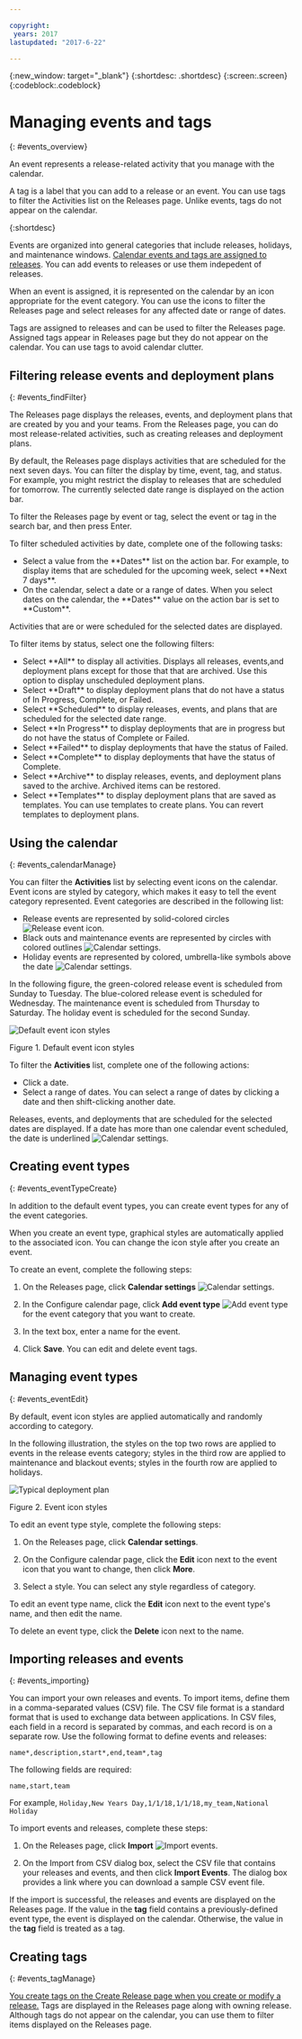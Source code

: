 ```yaml
---

copyright:
 years: 2017
lastupdated: "2017-6-22"

---
```


{:new_window: target="_blank"}
{:shortdesc: .shortdesc}
{:screen:.screen}
{:codeblock:.codeblock}

# Managing events and tags
{: #events_overview}

An event represents a release-related activity that you manage with the calendar.

A tag is a label that you can add to a release or an event. You can use tags to filter the Activities list on the Releases page. Unlike events, tags do not appear on the calendar.

{:shortdesc}

Events are organized into general categories that include releases, holidays, and maintenance windows. [Calendar events and tags are assigned to releases](UCCR_releases.html#releases_overview). You can add events to releases or use them indepedent of releases.  

When an event is assigned, it is represented on the calendar by an icon appropriate for the event category. You can use the icons to filter the Releases page and select releases for any affected date or range of dates.

Tags are assigned to releases and can be used to filter the Releases page. Assigned tags appear in Releases page but they do not appear on the calendar. You can use tags to avoid calendar clutter.

## Filtering release events and deployment plans
{: #events_findFilter}

The Releases page displays the releases, events, and deployment plans that are created by you and your teams. From the Releases page, you can do most release-related activities, such as creating releases and deployment plans.

By default, the Releases page displays activities that are scheduled for the next seven days. You can filter the display by time, event, tag, and status. For example, you might restrict the display to releases that are scheduled for tomorrow. The currently selected date range is displayed on the action bar.

To filter the Releases page by event or tag, select the event or tag in the search bar, and then press Enter.

To filter scheduled activities by date, complete one of the following tasks:
<ul>
<li>Select a value from the **Dates** list on the action bar. For example, to display items that are scheduled for the upcoming week, select **Next 7 days**.</li>
<li>On the calendar, select a date or a range of dates. When you select dates on the calendar, the **Dates** value on the action bar is set to **Custom**.</li>
</ul>

Activities that are or were scheduled for the selected dates are displayed.

To filter items by status, select one the following filters:
<ul>
<li>Select **All** to display all activities. Displays all releases, events,and deployment plans except for those that that are archived. Use this option to display unscheduled deployment plans.
</li>
<li>Select **Draft** to display deployment plans that do not have a status of In Progress, Complete, or Failed.
</li>
<li>Select **Scheduled** to display releases, events, and plans that are scheduled for the selected date range.
</li>
<li>Select **In Progress** to display deployments that are in progress but do not have the status of Complete or Failed.
</li>
<li>Select **Failed** to display deployments that have the status of Failed.</li>
<li>Select **Complete** to display deployments that have the status of Complete.
</li>
</li>
<li>Select **Archive** to display releases, events, and deployment plans saved to the archive. Archived items can be restored.
</li>
<li>Select **Templates** to display deployment plans that are saved as templates. You can use templates to create plans. You can revert templates to deployment plans.  
</li>
</ul>

## Using the calendar
{: #events_calendarManage}

You can filter the **Activities** list by selecting event icons on the calendar. Event icons are styled by category, which makes it easy to tell the event category represented. Event categories are described in the following list:

<ul>
<li>Release events are represented by solid-colored circles <img class="inline" src="images/event-icon-release.png"  alt="Release event icon">.</li>
<li>Black outs and maintenance events are represented by circles with colored outlines <img class="inline" src="images/event-icon-window.png"  alt="Calendar settings">.</li></li>
<li>Holiday events are represented by colored, umbrella-like symbols above the date <img class="inline" src="images/event-icon-holiday.png"  alt="Calendar settings">.</li>
</ul>

In the following figure, the green-colored release event is scheduled from Sunday to Tuesday. The blue-colored release event is scheduled for Wednesday. The maintenance event is scheduled from Thursday to Saturday. The holiday event is scheduled for the second Sunday.

![](images/event-icon-styles2.png "Default event icon styles")

Figure 1. Default event icon styles

To filter the **Activities** list, complete one of the following actions:

<ul>
<li>Click a date.</li>
<li>Select a range of dates. You can select a range of dates by clicking a date and then shift-clicking another date.</li>
</ul>

Releases, events, and deployments that are scheduled for the selected dates are displayed. If a date has more than one calendar event scheduled, the date is underlined <img class="inline" src="images/event-icon-twoIcons.png"  alt="Calendar settings">.

## Creating event types
{: #events_eventTypeCreate}

In addition to the default event types, you can create event types for any of the event categories.

When you create an event type, graphical styles are automatically applied to the associated icon. You can change the icon style after you create an event.

To create an event, complete the following steps:

1. On the Releases page, click **Calendar settings** <img class="inline" src="images/cal-set.png"  alt="Calendar settings">.

1. In the Configure calendar page, click **Add event type** <img class="inline" src="images/event-add.png"  alt="Add event type"> for the event category that you want to create.

3. In the text box, enter a name for the event.

3. Click **Save**. You can edit and delete event tags.

## Managing event types
{: #events_eventEdit}

By default, event icon styles are applied automatically and randomly according to category.

In the following illustration, the styles on the top two rows are applied to events in the release events category; styles in the third row are applied to maintenance and blackout events; styles in the fourth row are applied to holidays.

![](images/event-styles.png "Typical deployment plan")

Figure 2. Event icon styles

To edit an event type style, complete the following steps:

1. On the Releases page, click **Calendar settings**.

2. On the Configure calendar page, click the **Edit** icon next to the event icon that you want to change, then click **More**.

3. Select a style. You can select any style regardless of category.

To edit an event type name, click the **Edit** icon next to the event type's name, and then edit the name.

To delete an event type, click the **Delete** icon next to the name.

## Importing releases and events
{: #events_importing}

You can import your own releases and events.  To import items, define them in a comma-separated values (CSV) file. The CSV file format is a standard format that is used to exchange data between applications. In CSV files, each field in a record is separated by commas, and each record is on a separate row. Use the following format to define events and releases:  

`name*,description,start*,end,team*,tag`

The following fields are required:

`name,start,team`

For example, `Holiday,New Years Day,1/1/18,1/1/18,my_team,National Holiday` 

To import events and releases, complete these steps:

1. On the Releases page, click **Import** <img class="inline" src="images/import-events.png"  alt="Import events">.

2. On the Import from CSV dialog box, select the CSV file that contains your releases and events, and then click **Import Events**. The dialog box provides a link where you can download a sample CSV event file.

If the import is successful, the releases and events are displayed on the Releases page. If the value in the **tag** field contains a previously-defined event type, the event is displayed on the calendar. Otherwise, the value in the **tag** field is treated as a tag.

## Creating tags
{: #events_tagManage}

[You create tags on the Create Release page when you create or modify a release.](UCCR_releases.html#releases_create) Tags are displayed in the Releases page along with owning release. Although tags do not appear on the calendar, you can use them to filter items displayed on the Releases page.
